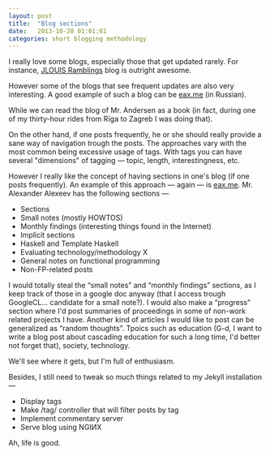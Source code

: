 ```yaml
---
layout: post
title:  "Blog sections"
date:   2013-10-20 01:01:01
categories: short blogging methodology
---
```


I really love some blogs, especially those that get updated rarely. For
instance, [JLOUIS Ramblings](http://jlouisramblings.blogspot.com/) blog is outright awesome.

However some of the blogs that see frequent updates are also very interesting. A
good example of such a blog can be [eax.me](http://eax.me) (in Russian).

While we can read the blog of Mr. Andersen as a book (in fact, during one of my
thirty-hour rides from Rīga to Zagreb I was doing that).

On the other hand, if one posts frequently, he or she should really provide a sane
way of navigation trough the posts. The approaches vary with the most common
being excessive usage of tags. With tags you can have several "dimensions" of
tagging — topic, length, interestingness, etc.

However I really like the concept of having sections in one's blog (if one posts
frequently). An example of this approach — again — is [eax.me](http://eax.me).
Mr. Alexander Alexeev has the following sections —

 + Sections
  + Small notes (mostly HOWTOS)
  + Monthly findings (interesting things found in the Internet)
 + Implicit sections
  + Haskell and Template Haskell
  + Evaluating technology/methodology X
  + General notes on functional programming
  + Non-FP-related posts

I would totally steal the “small notes” and “monthly findings” sections, as I
keep track of those in a google doc anyway (that I access trough GoogleCL... candidate
for a small note?). I would also make a “progress” section where I'd post
summaries of proceedings in some of non-work related projects I have. Another
kind of articles I would like to post can be generalized as “random thoughts”.
Tpoics such as education (G-d, I want to write a blog post about cascading
education for such a long time, I'd better not forget that), society,
technology.

We'll see where it gets, but I'm full of enthusiasm.

Besides, I still need to tweak so much things related to my Jekyll installation —  

 + Display tags
 + Make /tag/ controller that will filter posts by tag
 + Implement commentary server
 + Serve blog using NGIИX

Ah, life is good.
